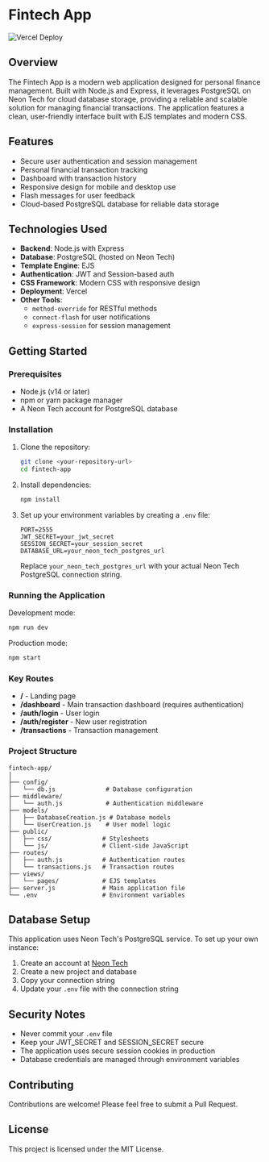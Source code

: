 # Fintech App
![Vercel Deploy](https://deploy-badge.vercel.app/vercel/fintech-app-blond?style=flat-square&logo=Site)

## Overview
The Fintech App is a modern web application designed for personal finance management. Built with Node.js and Express, it leverages PostgreSQL on Neon Tech for cloud database storage, providing a reliable and scalable solution for managing financial transactions. The application features a clean, user-friendly interface built with EJS templates and modern CSS.

## Features
- Secure user authentication and session management
- Personal financial transaction tracking
- Dashboard with transaction history
- Responsive design for mobile and desktop use
- Flash messages for user feedback
- Cloud-based PostgreSQL database for reliable data storage

## Technologies Used
- **Backend**: Node.js with Express
- **Database**: PostgreSQL (hosted on Neon Tech)
- **Template Engine**: EJS
- **Authentication**: JWT and Session-based auth
- **CSS Framework**: Modern CSS with responsive design
- **Deployment**: Vercel
- **Other Tools**: 
  - `method-override` for RESTful methods
  - `connect-flash` for user notifications
  - `express-session` for session management

## Getting Started

### Prerequisites
- Node.js (v14 or later)
- npm or yarn package manager
- A Neon Tech account for PostgreSQL database

### Installation
1. Clone the repository:
   ```bash
   git clone <your-repository-url>
   cd fintech-app
   ```

2. Install dependencies:
   ```bash
   npm install
   ```

3. Set up your environment variables by creating a `.env` file:
   ```plaintext
   PORT=2555
   JWT_SECRET=your_jwt_secret
   SESSION_SECRET=your_session_secret
   DATABASE_URL=your_neon_tech_postgres_url
   ```

   Replace `your_neon_tech_postgres_url` with your actual Neon Tech PostgreSQL connection string.

### Running the Application
Development mode:
```bash
npm run dev
```

Production mode:
```bash
npm start
```

### Key Routes
- **/** - Landing page
- **/dashboard** - Main transaction dashboard (requires authentication)
- **/auth/login** - User login
- **/auth/register** - New user registration
- **/transactions** - Transaction management

### Project Structure
```
fintech-app/
│
├── config/
│   └── db.js              # Database configuration
├── middleware/
│   └── auth.js            # Authentication middleware
├── models/
│   ├── DatabaseCreation.js # Database models
│   └── UserCreation.js    # User model logic
├── public/
│   ├── css/              # Stylesheets
│   └── js/               # Client-side JavaScript
├── routes/
│   ├── auth.js           # Authentication routes
│   └── transactions.js   # Transaction routes
├── views/
│   └── pages/            # EJS templates
├── server.js             # Main application file
└── .env                  # Environment variables
```

## Database Setup
This application uses Neon Tech's PostgreSQL service. To set up your own instance:

1. Create an account at [Neon Tech](https://neon.tech)
2. Create a new project and database
3. Copy your connection string
4. Update your `.env` file with the connection string

## Security Notes
- Never commit your `.env` file
- Keep your JWT_SECRET and SESSION_SECRET secure
- The application uses secure session cookies in production
- Database credentials are managed through environment variables

## Contributing
Contributions are welcome! Please feel free to submit a Pull Request.

## License
This project is licensed under the MIT License.
